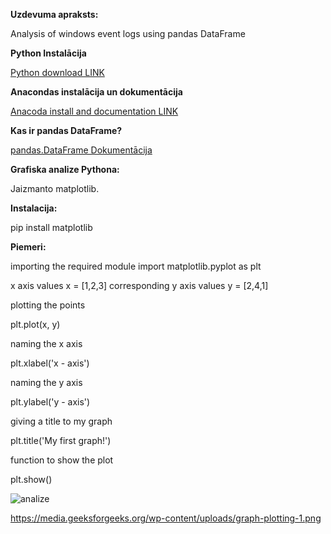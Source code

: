 **Uzdevuma apraksts:**

Analysis of windows event logs using pandas DataFrame

**Python Instalācija**

[Python download LINK](https://www.python.org/downloads/)


**Anacondas instalācija un dokumentācija**

[Anacoda install and documentation LINK](https://docs.continuum.io/anaconda/install/)

**Kas ir pandas DataFrame?**

[pandas.DataFrame Dokumentācija](https://pandas.pydata.org/pandas-docs/stable/reference/api/pandas.DataFrame.html)




**Grafiska analize Pythona:**

Jaizmanto matplotlib.

**Instalacija:**

pip install matplotlib

**Piemeri:**

importing the required module 
import matplotlib.pyplot as plt 
  
x axis values 
x = [1,2,3] 
corresponding y axis values 
y = [2,4,1] 
  
plotting the points  

plt.plot(x, y) 
  
  
naming the x axis 

plt.xlabel('x - axis') 


naming the y axis 

plt.ylabel('y - axis') 
  
  
giving a title to my graph 

plt.title('My first graph!') 
  
  
function to show the plot 

plt.show()

![analize](https://media.geeksforgeeks.org/wp-content/uploads/graph-plotting-1.png)

https://media.geeksforgeeks.org/wp-content/uploads/graph-plotting-1.png
